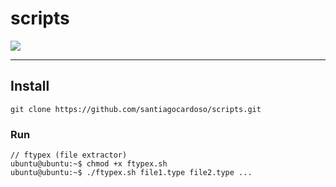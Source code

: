 # scripts

<div>
  <img src="https://img.shields.io/badge/Shell_Script-121011?style=for-the-badge&logo=gnu-bash&logoColor=white"
</div>

---
## Install
```
git clone https://github.com/santiagocardoso/scripts.git
```
### Run
```
// ftypex (file extractor)
ubuntu@ubuntu:~$ chmod +x ftypex.sh
ubuntu@ubuntu:~$ ./ftypex.sh file1.type file2.type ...
```
